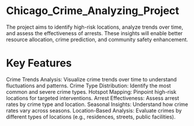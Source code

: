 # Chicago_Crime_Analyzing_Project
The project aims to identify high-risk locations, analyze trends over time, and assess the effectiveness of arrests. These insights will enable better resource allocation, crime prediction, and community safety enhancement.

# Key Features
Crime Trends Analysis: Visualize crime trends over time to understand fluctuations and patterns.
Crime Type Distribution: Identify the most common and severe crime types.
Hotspot Mapping: Pinpoint high-risk locations for targeted interventions.
Arrest Effectiveness: Assess arrest rates by crime type and location.
Seasonal Insights: Understand how crime rates vary across seasons.
Location-Based Analysis: Evaluate crimes by different types of locations (e.g., residences, streets, public facilities).
